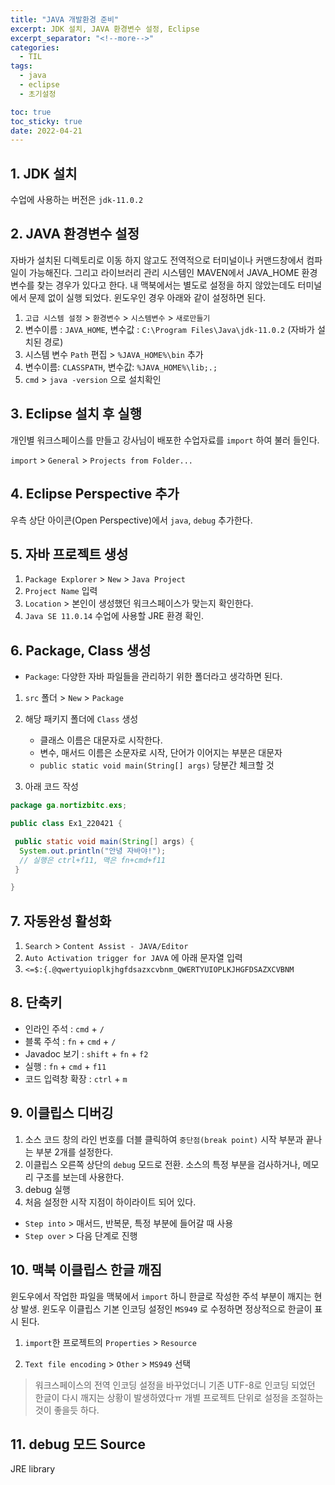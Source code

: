 ```yaml
---
title: "JAVA 개발환경 준비"
excerpt: JDK 설치, JAVA 환경변수 설정, Eclipse
excerpt_separator: "<!--more-->"
categories:
  - TIL
tags:
  - java
  - eclipse
  - 초기설정

toc: true
toc_sticky: true
date: 2022-04-21
---
```



## 1. JDK 설치

  수업에 사용하는 버전은 `jdk-11.0.2`

## 2. JAVA 환경변수 설정

자바가 설치된 디렉토리로 이동 하지 않고도 전역적으로 터미널이나 커맨드창에서 컴파일이 가능해진다. 그리고 라이브러리 관리 시스템인 MAVEN에서 JAVA_HOME 환경변수를 찾는 경우가 있다고 한다. 내 맥북에서는 별도로 설정을 하지 않았는데도 터미널에서 문제 없이 실행 되었다. 윈도우인 경우 아래와 같이 설정하면 된다.

1. `고급 시스템 설정` > `환경변수` > `시스템변수` > `새로만들기`
2. 변수이름 : `JAVA_HOME`, 변수값 : `C:\Program Files\Java\jdk-11.0.2` (자바가 설치된 경로)
3. 시스템 변수 `Path` 편집 > `%JAVA_HOME%\bin` 추가
4. 변수이름: `CLASSPATH`, 변수값: `%JAVA_HOME%\lib;.;`
5. `cmd` > `java -version` 으로 설치확인

## 3. Eclipse 설치 후 실행

개인별 워크스페이스를 만들고 강사님이 배포한 수업자료를 `import` 하여 불러 들인다.

`import` > `General` > `Projects from Folder...`

## 4. Eclipse Perspective 추가

우측 상단 아이콘(Open Perspective)에서 `java`, `debug` 추가한다.

## 5. 자바 프로젝트 생성

1. `Package Explorer` > `New` > `Java Project`
2. `Project Name` 입력
3. `Location` > 본인이 생성했던 워크스페이스가 맞는지 확인한다.
4. `Java SE 11.0.14` 수업에 사용할 JRE 환경 확인.

## 6. Package, Class 생성

- `Package`: 다양한 자바 파일들을 관리하기 위한 폴더라고 생각하면 된다.

1. `src` 폴더 > `New` > `Package`
2. 해당 패키지 폴더에 `Class` 생성

   - 클래스 이름은 대문자로 시작한다.
   - 변수, 매서드 이름은 소문자로 시작, 단어가 이어지는 부분은 대문자
   - `public static void main(String[] args)` 당분간 체크할 것

3. 아래 코드 작성

```java
package ga.nortizbitc.exs;

public class Ex1_220421 {

 public static void main(String[] args) {
  System.out.println("안녕 자바야!");
  // 실행은 ctrl+f11, 맥은 fn+cmd+f11
 }

}
```

## 7. 자동완성 활성화

1. `Search` > `Content Assist - JAVA/Editor`
2. `Auto Activation trigger for JAVA` 에 아래 문자열 입력
3. `<=$:{.@qwertyuioplkjhgfdsazxcvbnm_QWERTYUIOPLKJHGFDSAZXCVBNM`

## 8. 단축키

- 인라인 주석 : `cmd` + `/`
- 블록 주석 : `fn` + `cmd` + `/`
- Javadoc 보기 : `shift` + `fn` + `f2`
- 실행 : `fn` + `cmd` + `f11`
- 코드 입력창 확장 : `ctrl` + `m`

## 9. 이클립스 디버깅

1. 소스 코드 창의 라인 번호를 더블 클릭하여 `중단점(break point)` 시작 부분과 끝나는 부분 2개를 설정한다.
2. 이클립스 오른쪽 상단의 `debug` 모드로 전환. 소스의 특정 부분을 검사하거나, 메모리 구조를 보는데 사용한다.
3. debug 실행
4. 처음 설정한 시작 지점이 하이라이트 되어 있다.
  
- `Step into` > 매서드, 반복문, 특정 부분에 들어갈 때 사용
- `Step over` > 다음 단계로 진행

## 10. 맥북 이클립스 한글 깨짐

윈도우에서 작업한 파일을 맥북에서 `import` 하니 한글로 작성한 주석 부분이 깨지는 현상 발생. 윈도우 이클립스 기본 인코딩 설정인 `MS949` 로 수정하면 정상적으로 한글이 표시 된다.

1. `import`한 프로젝트의 `Properties` > `Resource`

2. `Text file encoding` > `Other` > `MS949` 선택

> 워크스페이스의 전역 인코딩 설정을 바꾸었더니 기존 UTF-8로 인코딩 되었던 한글이 다시 깨지는 상황이 발생하였다ㅠ 개별 프로젝트 단위로 설정을 조절하는 것이 좋을듯 하다.

## 11. debug 모드 Source

JRE library
